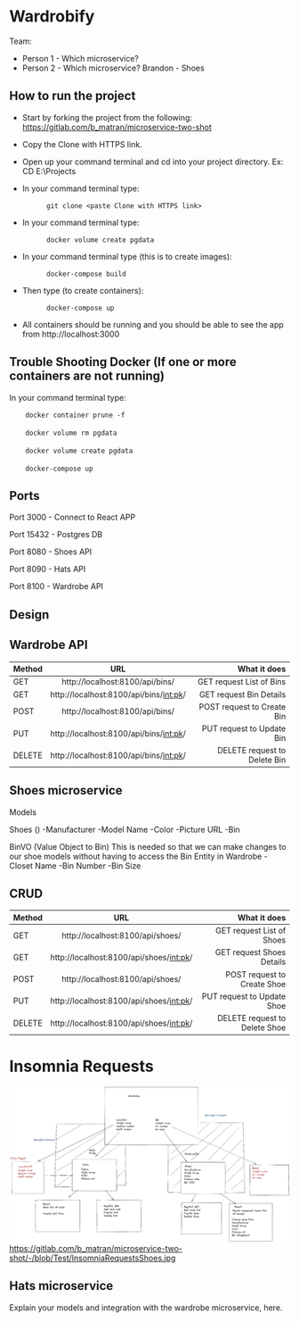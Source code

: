 # Wardrobify

Team:

* Person 1 - Which microservice?
* Person 2 - Which microservice?
Brandon - Shoes


## How to run the project
- Start by forking the project from the following: https://gitlab.com/b_matran/microservice-two-shot

- Copy the Clone with HTTPS link.

- Open up your command terminal and cd into your project directory. Ex: CD E:\Projects

- In your command terminal type:

            git clone <paste Clone with HTTPS link>

- In your command terminal type:

            docker volume create pgdata

- In your command terminal type (this is to create images):

            docker-compose build

- Then type (to create containers):

            docker-compose up

* All containers should be running and you should be able to see the app from http://localhost:3000



## Trouble Shooting Docker (If one or more containers are not running)

In your command terminal type:

        docker container prune -f

        docker volume rm pgdata

        docker volume create pgdata

        docker-compose up


## Ports

Port 3000 - Connect to React APP

Port 15432 - Postgres DB

Port 8080 - Shoes API

Port 8090 - Hats API

Port 8100 - Wardrobe API



## Design


## Wardrobe API


|   Method      |       URL                               |    What it does             |
| ------------- |:---------------------------------------:| ---------------------------:|
| GET           | http://localhost:8100/api/bins/         | GET request List of Bins    |
| GET           | http://localhost:8100/api/bins/<int:pk>/| GET request Bin Details     |
| POST          | http://localhost:8100/api/bins/         | POST request to Create Bin  |
| PUT           | http://localhost:8100/api/bins/<int:pk>/| PUT request to Update Bin   |
| DELETE        | http://localhost:8100/api/bins/<int:pk>/| DELETE request to Delete Bin|



## Shoes microservice

Models

Shoes ()
-Manufacturer
-Model Name
-Color
-Picture URL
-Bin

BinVO (Value Object to Bin) This is needed so that we can make changes to our shoe models without having to access the Bin Entity in Wardrobe
-Closet Name
-Bin Number
-Bin Size

## CRUD


|   Method      |       URL                                |    What it does              |
| ------------- |:---------------------------------------: | ----------------------------:|
| GET           | http://localhost:8100/api/shoes/         | GET request List of Shoes    |
| GET           | http://localhost:8100/api/shoes/<int:pk>/| GET request Shoes Details    |
| POST          | http://localhost:8100/api/shoes/         | POST request to Create Shoe  |
| PUT           | http://localhost:8100/api/shoes/<int:pk>/| PUT request to Update Shoe   |
| DELETE        | http://localhost:8100/api/shoes/<int:pk>/| DELETE request to Delete Shoe|


# Insomnia Requests

![](Diagram.jpg)
https://gitlab.com/b_matran/microservice-two-shot/-/blob/Test/InsomniaRequestsShoes.jpg

## Hats microservice

Explain your models and integration with the wardrobe
microservice, here.
